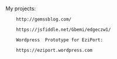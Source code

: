 My projects:

 		http://gemssblog.com/

		https://jsfiddle.net/Gbemi/edgeczw1/
		
		Wordpress  Prototype for EziPort:
		
		https://eziport.wordpress.com
